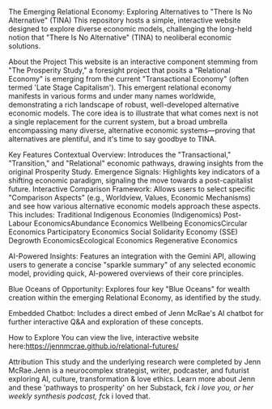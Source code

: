 The Emerging Relational Economy: Exploring Alternatives to "There Is No Alternative" (TINA)
This repository hosts a simple, interactive website designed to explore diverse economic models, challenging the long-held notion that "There Is No Alternative" (TINA) to neoliberal economic solutions.

About the Project
This website is an interactive component stemming from "The Prosperity Study," a foresight project that posits a "Relational Economy" is emerging from the current "Transactional Economy" (often termed 'Late Stage Capitalism'). This emergent relational economy manifests in various forms and under many names worldwide, demonstrating a rich landscape of robust, well-developed alternative economic models.
The core idea is to illustrate that what comes next is not a single replacement for the current system, but a broad umbrella encompassing many diverse, alternative economic systems—proving that alternatives are plentiful, and it's time to say goodbye to TINA.

Key Features
Contextual Overview: Introduces the "Transactional," "Transition," and "Relational" economic pathways, drawing insights from the original Prosperity Study.
Emergence Signals: Highlights key indicators of a shifting economic paradigm, signaling the move towards a post-capitalist future.
Interactive Comparison Framework: Allows users to select specific "Comparison Aspects" (e.g., Worldview, Values, Economic Mechanisms) and see how various alternative economic models approach these aspects. This includes:
Traditional Indigenous Economies (Indigenomics)
Post-Labour EconomicsAbundance Economics
Wellbeing EconomicsCircular Economics
Participatory Economics
Social Solidarity Economy (SSE)
Degrowth EconomicsEcological Economics
Regenerative Economics

AI-Powered Insights: Features an integration with the Gemini API, allowing users to generate a concise "sparkle summary" of any selected economic model, providing quick, AI-powered overviews of their core principles.

Blue Oceans of Opportunity: Explores four key "Blue Oceans" for wealth creation within the emerging Relational Economy, as identified by the study.

Embedded Chatbot: Includes a direct embed of Jenn McRae's AI chatbot for further interactive Q&A and exploration of these concepts.

How to Explore
You can view the live, interactive website here:https://jennmcrae.github.io/relational-futures/

Attribution
This study and the underlying research were completed by Jenn McRae.Jenn is a neurocomplex strategist, writer, podcaster, and futurist exploring AI, culture, transformation & love ethics. Learn more about Jenn and these 'pathways to prosperity' on her Substack, f*ck i love you, or her weekly synthesis podcast, f*ck i loved that.
